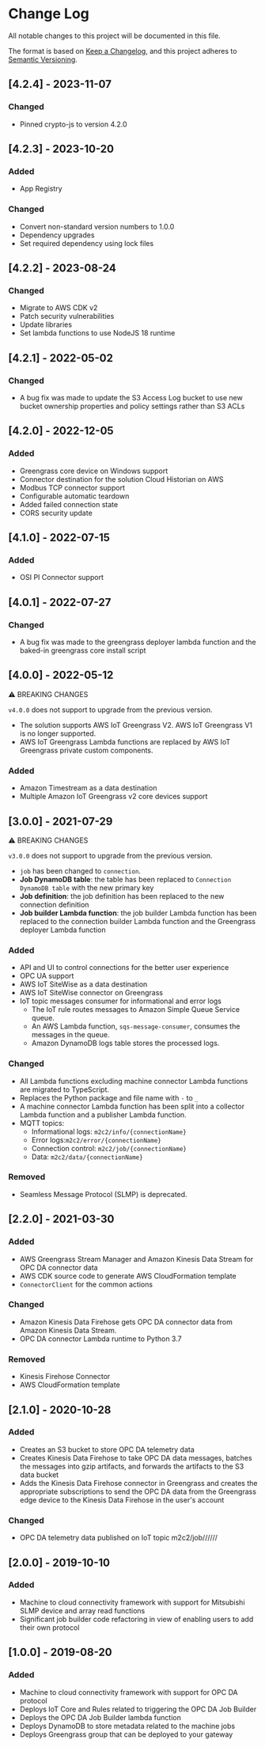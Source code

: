 # Change Log

All notable changes to this project will be documented in this file.

The format is based on [Keep a Changelog](https://keepachangelog.com/en/1.0.0/),
and this project adheres to [Semantic Versioning](https://semver.org/spec/v2.0.0.html).

## [4.2.4] - 2023-11-07

### Changed
- Pinned crypto-js to version 4.2.0 

## [4.2.3] - 2023-10-20

### Added
- App Registry

### Changed
- Convert non-standard version numbers to 1.0.0
- Dependency upgrades
- Set required dependency using lock files

## [4.2.2] - 2023-08-24

### Changed

- Migrate to AWS CDK v2
- Patch security vulnerabilities
- Update libraries
- Set lambda functions to use NodeJS 18 runtime

## [4.2.1] - 2022-05-02

### Changed

- A bug fix was made to update the S3 Access Log bucket to use new bucket ownership properties and policy settings rather than S3 ACLs

## [4.2.0] - 2022-12-05

### Added

- Greengrass core device on Windows support
- Connector destination for the solution Cloud Historian on AWS
- Modbus TCP connector support
- Configurable automatic teardown
- Added failed connection state
- CORS security update

## [4.1.0] - 2022-07-15

### Added

- OSI PI Connector support

## [4.0.1] - 2022-07-27

### Changed

- A bug fix was made to the greengrass deployer lambda function and the baked-in greengrass core install script

## [4.0.0] - 2022-05-12

⚠ BREAKING CHANGES

`v4.0.0` does not support to upgrade from the previous version.

- The solution supports AWS IoT Greengrass V2. AWS IoT Greengrass V1 is no longer supported.
- AWS IoT Greengrass Lambda functions are replaced by AWS IoT Greengrass private custom components.

### Added

- Amazon Timestream as a data destination
- Multiple Amazon IoT Greengrass v2 core devices support

## [3.0.0] - 2021-07-29

⚠ BREAKING CHANGES

`v3.0.0` does not support to upgrade from the previous version.

- `job` has been changed to `connection`.
- **Job DynamoDB table**: the table has been replaced to `Connection DynamoDB table` with the new primary key
- **Job definition**: the job definition has been replaced to the new connection definition
- **Job builder Lambda function**: the job builder Lambda function has been replaced to the connection builder Lambda function and the Greengrass deployer Lambda function

### Added

- API and UI to control connections for the better user experience
- OPC UA support
- AWS IoT SiteWise as a data destination
- AWS IoT SiteWise connector on Greengrass
- IoT topic messages consumer for informational and error logs
  - The IoT rule routes messages to Amazon Simple Queue Service queue.
  - An AWS Lambda function, `sqs-message-consumer`, consumes the messages in the queue.
  - Amazon DynamoDB logs table stores the processed logs.

### Changed

- All Lambda functions excluding machine connector Lambda functions are migrated to TypeScript.
- Replaces the Python package and file name with `-` to `_`
- A machine connector Lambda function has been split into a collector Lambda function and a publisher Lambda function.
- MQTT topics:
  - Informational logs: `m2c2/info/{connectionName}`
  - Error logs:`m2c2/error/{connectionName}`
  - Connection control: `m2c2/job/{connectionName}`
  - Data: `m2c2/data/{connectionName}`

### Removed

- Seamless Message Protocol (SLMP) is deprecated.

## [2.2.0] - 2021-03-30

### Added

- AWS Greengrass Stream Manager and Amazon Kinesis Data Stream for OPC DA connector data
- AWS CDK source code to generate AWS CloudFormation template
- `ConnectorClient` for the common actions

### Changed

- Amazon Kinesis Data Firehose gets OPC DA connector data from Amazon Kinesis Data Stream.
- OPC DA connector Lambda runtime to Python 3.7

### Removed

- Kinesis Firehose Connector
- AWS CloudFormation template

## [2.1.0] - 2020-10-28

### Added

- Creates an S3 bucket to store OPC DA telemetry data
- Creates Kinesis Data Firehose to take OPC DA data messages, batches the messages into gzip artifacts, and forwards the artifacts to the S3 data bucket
- Adds the Kinesis Data Firehose connector in Greengrass and creates the appropriate subscriptions to send the OPC DA data from the Greengrass edge device to the Kinesis Data Firehose in the user's account

### Changed

- OPC DA telemetry data published on IoT topic m2c2/job/<job-name>/<site-name>/<area>/<process>/<machine-name>/<tag-name>

## [2.0.0] - 2019-10-10

### Added

- Machine to cloud connectivity framework with support for Mitsubishi SLMP device and array read functions
- Significant job builder code refactoring in view of enabling users to add their own protocol

## [1.0.0] - 2019-08-20

### Added

- Machine to cloud connectivity framework with support for OPC DA protocol
- Deploys IoT Core and Rules related to triggering the OPC DA Job Builder
- Deploys the OPC DA Job Builder lambda function
- Deploys DynamoDB to store metadata related to the machine jobs
- Deploys Greengrass group that can be deployed to your gateway
